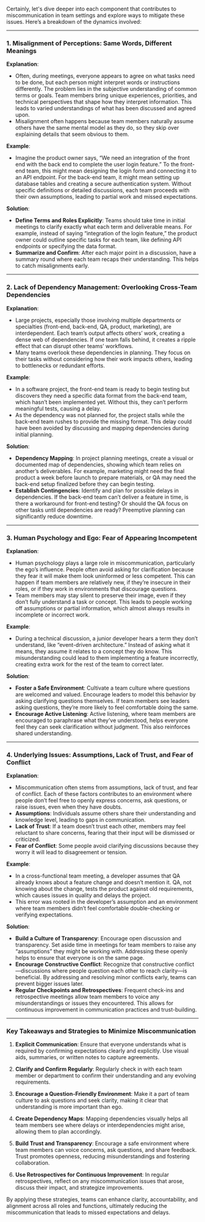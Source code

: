 Certainly, let's dive deeper into each component that contributes to miscommunication in team settings and explore ways to mitigate these issues. Here’s a breakdown of the dynamics involved:

---

### 1. **Misalignment of Perceptions: Same Words, Different Meanings**

   **Explanation**: 
   - Often, during meetings, everyone appears to agree on what tasks need to be done, but each person might interpret words or instructions differently. The problem lies in the subjective understanding of common terms or goals. Team members bring unique experiences, priorities, and technical perspectives that shape how they interpret information. This leads to varied understandings of what has been discussed and agreed upon.
   - Misalignment often happens because team members naturally assume others have the same mental model as they do, so they skip over explaining details that seem obvious to them.

   **Example**:
   - Imagine the product owner says, “We need an integration of the front end with the back end to complete the user login feature.” To the front-end team, this might mean designing the login form and connecting it to an API endpoint. For the back-end team, it might mean setting up database tables and creating a secure authentication system. Without specific definitions or detailed discussions, each team proceeds with their own assumptions, leading to partial work and missed expectations.
   
   **Solution**:
   - **Define Terms and Roles Explicitly**: Teams should take time in initial meetings to clarify exactly what each term and deliverable means. For example, instead of saying “integration of the login feature,” the product owner could outline specific tasks for each team, like defining API endpoints or specifying the data format.
   - **Summarize and Confirm**: After each major point in a discussion, have a summary round where each team recaps their understanding. This helps to catch misalignments early.

---

### 2. **Lack of Dependency Management: Overlooking Cross-Team Dependencies**

   **Explanation**:
   - Large projects, especially those involving multiple departments or specialties (front-end, back-end, QA, product, marketing), are interdependent. Each team’s output affects others’ work, creating a dense web of dependencies. If one team falls behind, it creates a ripple effect that can disrupt other teams’ workflows.
   - Many teams overlook these dependencies in planning. They focus on their tasks without considering how their work impacts others, leading to bottlenecks or redundant efforts.

   **Example**:
   - In a software project, the front-end team is ready to begin testing but discovers they need a specific data format from the back-end team, which hasn’t been implemented yet. Without this, they can’t perform meaningful tests, causing a delay.
   - As the dependency was not planned for, the project stalls while the back-end team rushes to provide the missing format. This delay could have been avoided by discussing and mapping dependencies during initial planning.

   **Solution**:
   - **Dependency Mapping**: In project planning meetings, create a visual or documented map of dependencies, showing which team relies on another’s deliverables. For example, marketing might need the final product a week before launch to prepare materials, or QA may need the back-end setup finalized before they can begin testing.
   - **Establish Contingencies**: Identify and plan for possible delays in dependencies. If the back-end team can’t deliver a feature in time, is there a workaround for front-end testing? Or should the QA focus on other tasks until dependencies are ready? Preemptive planning can significantly reduce downtime.

---

### 3. **Human Psychology and Ego: Fear of Appearing Incompetent**

   **Explanation**:
   - Human psychology plays a large role in miscommunication, particularly the ego’s influence. People often avoid asking for clarification because they fear it will make them look uninformed or less competent. This can happen if team members are relatively new, if they’re insecure in their roles, or if they work in environments that discourage questions.
   - Team members may stay silent to preserve their image, even if they don’t fully understand a task or concept. This leads to people working off assumptions or partial information, which almost always results in incomplete or incorrect work.

   **Example**:
   - During a technical discussion, a junior developer hears a term they don’t understand, like “event-driven architecture.” Instead of asking what it means, they assume it relates to a concept they do know. This misunderstanding could lead to them implementing a feature incorrectly, creating extra work for the rest of the team to correct later.

   **Solution**:
   - **Foster a Safe Environment**: Cultivate a team culture where questions are welcomed and valued. Encourage leaders to model this behavior by asking clarifying questions themselves. If team members see leaders asking questions, they’re more likely to feel comfortable doing the same.
   - **Encourage Active Listening**: Active listening, where team members are encouraged to paraphrase what they’ve understood, helps everyone feel they can seek clarification without judgment. This also reinforces shared understanding.

---

### 4. **Underlying Issues: Assumptions, Lack of Trust, and Fear of Conflict**

   **Explanation**:
   - Miscommunication often stems from assumptions, lack of trust, and fear of conflict. Each of these factors contributes to an environment where people don’t feel free to openly express concerns, ask questions, or raise issues, even when they have doubts.
   - **Assumptions**: Individuals assume others share their understanding and knowledge level, leading to gaps in communication.
   - **Lack of Trust**: If a team doesn’t trust each other, members may feel reluctant to share concerns, fearing that their input will be dismissed or criticized.
   - **Fear of Conflict**: Some people avoid clarifying discussions because they worry it will lead to disagreement or tension.

   **Example**:
   - In a cross-functional team meeting, a developer assumes that QA already knows about a feature change and doesn’t mention it. QA, not knowing about the change, tests the product against old requirements, which causes issues in quality and delays the project.
   - This error was rooted in the developer’s assumption and an environment where team members didn’t feel comfortable double-checking or verifying expectations.

   **Solution**:
   - **Build a Culture of Transparency**: Encourage open discussion and transparency. Set aside time in meetings for team members to raise any “assumptions” they might be working with. Addressing these openly helps to ensure that everyone is on the same page.
   - **Encourage Constructive Conflict**: Recognize that constructive conflict—discussions where people question each other to reach clarity—is beneficial. By addressing and resolving minor conflicts early, teams can prevent bigger issues later.
   - **Regular Checkpoints and Retrospectives**: Frequent check-ins and retrospective meetings allow team members to voice any misunderstandings or issues they encountered. This allows for continuous improvement in communication practices and trust-building.

---

### Key Takeaways and Strategies to Minimize Miscommunication

1. **Explicit Communication**: Ensure that everyone understands what is required by confirming expectations clearly and explicitly. Use visual aids, summaries, or written notes to capture agreements.
   
2. **Clarify and Confirm Regularly**: Regularly check in with each team member or department to confirm their understanding and any evolving requirements.

3. **Encourage a Question-Friendly Environment**: Make it a part of team culture to ask questions and seek clarity, making it clear that understanding is more important than ego.

4. **Create Dependency Maps**: Mapping dependencies visually helps all team members see where delays or interdependencies might arise, allowing them to plan accordingly.

5. **Build Trust and Transparency**: Encourage a safe environment where team members can voice concerns, ask questions, and share feedback. Trust promotes openness, reducing misunderstandings and fostering collaboration.

6. **Use Retrospectives for Continuous Improvement**: In regular retrospectives, reflect on any miscommunication issues that arose, discuss their impact, and strategize improvements.

By applying these strategies, teams can enhance clarity, accountability, and alignment across all roles and functions, ultimately reducing the miscommunication that leads to missed expectations and delays.
